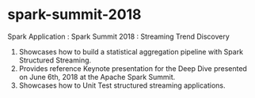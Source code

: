 # spark-summit-2018
Spark Application : Spark Summit 2018 : Streaming Trend Discovery

1. Showcases how to build a statistical aggregation pipeline with Spark Structured Streaming.
2. Provides reference Keynote presentation for the Deep Dive presented on June 6th, 2018 at the Apache Spark Summit.
3. Showcases how to Unit Test structured streaming applications.
